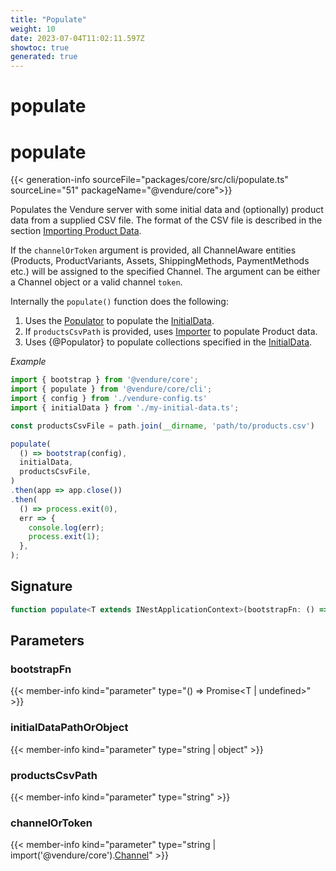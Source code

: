 ```yaml
---
title: "Populate"
weight: 10
date: 2023-07-04T11:02:11.597Z
showtoc: true
generated: true
---
```

<!-- This file was generated from the Vendure source. Do not modify. Instead, re-run the "docs:build" script -->

# populate
<div class="symbol">


# populate

{{< generation-info sourceFile="packages/core/src/cli/populate.ts" sourceLine="51" packageName="@vendure/core">}}

Populates the Vendure server with some initial data and (optionally) product data from
a supplied CSV file. The format of the CSV file is described in the section
[Importing Product Data](/docs/developer-guide/importing-product-data).

If the `channelOrToken` argument is provided, all ChannelAware entities (Products, ProductVariants,
Assets, ShippingMethods, PaymentMethods etc.) will be assigned to the specified Channel.
The argument can be either a Channel object or a valid channel `token`.

Internally the `populate()` function does the following:

1. Uses the <a href='/typescript-api/import-export/populator#populator'>Populator</a> to populate the <a href='/typescript-api/import-export/initial-data#initialdata'>InitialData</a>.
2. If `productsCsvPath` is provided, uses <a href='/typescript-api/import-export/importer#importer'>Importer</a> to populate Product data.
3. Uses {@Populator} to populate collections specified in the <a href='/typescript-api/import-export/initial-data#initialdata'>InitialData</a>.

*Example*

```TypeScript
import { bootstrap } from '@vendure/core';
import { populate } from '@vendure/core/cli';
import { config } from './vendure-config.ts'
import { initialData } from './my-initial-data.ts';

const productsCsvFile = path.join(__dirname, 'path/to/products.csv')

populate(
  () => bootstrap(config),
  initialData,
  productsCsvFile,
)
.then(app => app.close())
.then(
  () => process.exit(0),
  err => {
    console.log(err);
    process.exit(1);
  },
);
```

## Signature

```TypeScript
function populate<T extends INestApplicationContext>(bootstrapFn: () => Promise<T | undefined>, initialDataPathOrObject: string | object, productsCsvPath?: string, channelOrToken?: string | import('@vendure/core').Channel): Promise<T>
```
## Parameters

### bootstrapFn

{{< member-info kind="parameter" type="() =&#62; Promise&#60;T | undefined&#62;" >}}

### initialDataPathOrObject

{{< member-info kind="parameter" type="string | object" >}}

### productsCsvPath

{{< member-info kind="parameter" type="string" >}}

### channelOrToken

{{< member-info kind="parameter" type="string | import('@vendure/core').<a href='/typescript-api/entities/channel#channel'>Channel</a>" >}}

</div>
